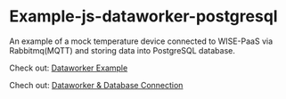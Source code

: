 # Example-js-dataworker-postgresql

An example of a mock temperature device connected to WISE-PaaS via Rabbitmq(MQTT) and storing data into PostgreSQL database.

Check out: [Dataworker Example](https://github.com/WISE-PaaS/example-js-dataworker-postgresql/tree/master/mock-temperature-device)

Chech out: [Dataworker & Database Connection](https://github.com/WISE-PaaS/example-js-dataworker-postgresql/tree/master/mqtt-postgresql)
